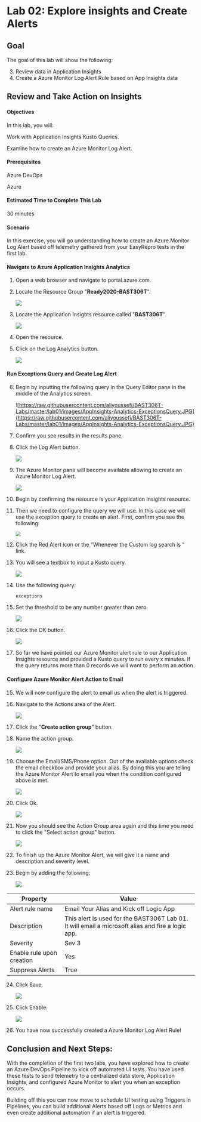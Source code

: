 # Lab 02: Explore insights and Create Alerts

## Goal

The goal of this lab will show the following:

3. Review data in Application Insights
4. Create a Azure Monitor Log Alert Rule based on App Insights data

## Review and Take Action on Insights

#### Objectives

In this lab, you will:

Work with Application Insights Kusto Queries.

Examine how to create an Azure Monitor Log Alert.



#### Prerequisites

Azure DevOps

Azure

#### Estimated Time to Complete This Lab

30 minutes

#### Scenario

In this exercise, you will go understanding how to create an Azure Monitor Log Alert based off telemetry gathered from your EasyRepro tests in the first lab.

#### Navigate to Azure Application Insights Analytics

1. Open a web browser and navigate to portal.azure.com.

2. Locate the Resource Group "**Ready2020-BAST306T**".

     ![](https://raw.githubusercontent.com/aliyoussefi/BAST306T-Labs/master/lab01/images/Azure-ResourceGroup-Items.JPG)

3. Locate the Application Insights resource called "**BAST306T**".

     ![](https://raw.githubusercontent.com/aliyoussefi/BAST306T-Labs/master/lab01/images/AppInsights-LogoAndName.JPG)

4. Open the resource.

5. Click on the Log Analytics button.

     ![](https://raw.githubusercontent.com/aliyoussefi/BAST306T-Labs/master/lab02/images/AppInsights-AnalyticsButton.JPG)


#### Run Exceptions Query and Create Log Alert

6. Begin by inputting the following query in the Query Editor pane in the middle of the Analytics screen.

    ![https://raw.githubusercontent.com/aliyoussefi/BAST306T-Labs/master/lab01/images/AppInsights-Analytics-ExceptionsQuery.JPG](https://raw.githubusercontent.com/aliyoussefi/BAST306T-Labs/master/lab01/images/AppInsights-Analytics-ExceptionsQuery.JPG)

7. Confirm you see results in the results pane.

8. Click the Log Alert button.

     ![](https://raw.githubusercontent.com/aliyoussefi/BAST306T-Labs/master/lab01/images/AppInsights-Analytics-NewAlertRule.JPG)

9. The Azure Monitor pane will become available allowing to create an Azure Monitor Log Alert.

     ![](https://raw.githubusercontent.com/aliyoussefi/BAST306T-Labs/master/lab01/images/AppInsights-Analytics-ExceptionsQuery.JPG)

10. Begin by confirming the resource is your Application Insights resource.

11. Then we need to configure the query we will use. In this case we will use the exception query to create an alert. First, confirm you see the following:

      <img src="https://raw.githubusercontent.com/aliyoussefi/BAST306T-Labs/master/lab01/images/AzureMonitor-Condition-Default.JPG" style="zoom:80%;" />

12. Click the Red Alert icon or the "Whenever the Custom log search is <logic undefined>" link.

13. You will see a textbox to input a Kusto query.

      ![](https://raw.githubusercontent.com/aliyoussefi/BAST306T-Labs/master/lab01/images/AzureMonitor-Condition-SearchQuery.JPG)

14. Use the following query:

    ```
    exceptions
    ```

15. Set the threshold to be any number greater than zero.

       ![](https://raw.githubusercontent.com/aliyoussefi/BAST306T-Labs/master/lab01/images/AzureMonitor-Condition-AlertLogic.JPG)
 
13. Click the OK button.

    ![](https://raw.githubusercontent.com/aliyoussefi/BAST306T-Labs/master/lab01/images/AzureMonitor-Actions-OkButton.JPG)

14. So far we have pointed our Azure Monitor alert rule to our Application Insights resource and provided a Kusto query to run every x minutes. If the query returns more than 0 records we will want to perform an action.

#### Configure Azure Monitor Alert Action to Email

15. We will now configure the alert to email us when the alert is triggered.

16. Navigate to the Actions area of the Alert.

      ![](https://raw.githubusercontent.com/aliyoussefi/BAST306T-Labs/master/lab01/images/AzureMonitor-Actions-Default.JPG)

17. Click the "**Create action group**" button.

18. Name the action group.

      ![](https://raw.githubusercontent.com/aliyoussefi/BAST306T-Labs/master/lab01/images/AzureMonitor-Actions-NewActionGroup-NameYourActionGroup.JPG)

19. Choose the Email/SMS/Phone option. Out of the available options check the email checkbox and provide your alias. By doing this you are telling the Azure Monitor Alert to email you when the condition configured above is met.

     ![](https://raw.githubusercontent.com/aliyoussefi/BAST306T-Labs/master/lab01/images/AzureMonitor-Actions-NewActionGroup-EmailYourAliasField.JPG)

20. Click Ok.

     ![](https://raw.githubusercontent.com/aliyoussefi/BAST306T-Labs/master/lab01/images/AzureMonitor-Actions-OkButton.JPG)

21. Now you should see the Action Group area again and this time you need to click the "Select action group" button.

     ![](https://raw.githubusercontent.com/aliyoussefi/BAST306T-Labs/master/lab01/images/AzureMonitor-Actions-Default.JPG)

22. To finish up the Azure Monitor Alert, we will give it a name and description and severity level.

23. Begin by adding the following:

    

      ![](https://raw.githubusercontent.com/aliyoussefi/BAST306T-Labs/master/lab01/images/AzureMonitor-Details-NameAndSevLevel.JPG)

| Property                  | Value                                                        |
| ------------------------- | ------------------------------------------------------------ |
| Alert rule name           | Email Your Alias and Kick off Logic App                      |
| Description               | This alert is used for the BAST306T Lab 01. It will email a microsoft alias and fire a logic app. |
| Severity                  | Sev 3                                                        |
| Enable rule upon creation | Yes                                                          |
| Suppress Alerts           | True                                                         |

24. Click Save.

       ![](https://raw.githubusercontent.com/aliyoussefi/BAST306T-Labs/master/lab02/images/AzureMonitor-Actions-SaveAndEnable.JPG)

25. Click Enable.

       ![](https://raw.githubusercontent.com/aliyoussefi/BAST306T-Labs/master/lab02/images/AzureMonitor-Actions-SaveAndEnable.JPG)

26. You have now successfully created a Azure Monitor Log Alert Rule!

## Conclusion and Next Steps:

With the completion of the first two labs, you have explored how to create an Azure DevOps Pipeline to kick off automated UI tests. You have used these tests to send telemetry to a centralized data store, Application Insights, and configured Azure Monitor to alert you when an exception occurs.

Building off this you can now move to schedule UI testing using Triggers in Pipelines, you can build additional Alerts based off Logs or Metrics and even create additional automation if an alert is triggered.
